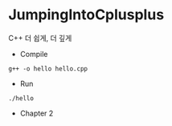# JumpingIntoCplusplus
 C++ 더 쉽게, 더 깊게

- Compile
```
g++ -o hello hello.cpp
```

- Run
```
./hello
```

- Chapter 2
